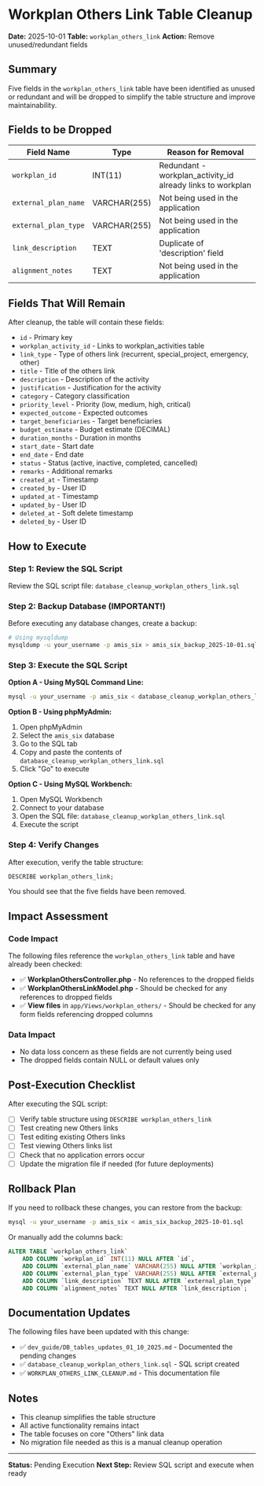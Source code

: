 # Workplan Others Link Table Cleanup

**Date:** 2025-10-01
**Table:** `workplan_others_link`
**Action:** Remove unused/redundant fields

## Summary

Five fields in the `workplan_others_link` table have been identified as unused or redundant and will be dropped to simplify the table structure and improve maintainability.

## Fields to be Dropped

| Field Name | Type | Reason for Removal |
|------------|------|-------------------|
| `workplan_id` | INT(11) | Redundant - workplan_activity_id already links to workplan |
| `external_plan_name` | VARCHAR(255) | Not being used in the application |
| `external_plan_type` | VARCHAR(255) | Not being used in the application |
| `link_description` | TEXT | Duplicate of 'description' field |
| `alignment_notes` | TEXT | Not being used in the application |

## Fields That Will Remain

After cleanup, the table will contain these fields:

- `id` - Primary key
- `workplan_activity_id` - Links to workplan_activities table
- `link_type` - Type of others link (recurrent, special_project, emergency, other)
- `title` - Title of the others link
- `description` - Description of the activity
- `justification` - Justification for the activity
- `category` - Category classification
- `priority_level` - Priority (low, medium, high, critical)
- `expected_outcome` - Expected outcomes
- `target_beneficiaries` - Target beneficiaries
- `budget_estimate` - Budget estimate (DECIMAL)
- `duration_months` - Duration in months
- `start_date` - Start date
- `end_date` - End date
- `status` - Status (active, inactive, completed, cancelled)
- `remarks` - Additional remarks
- `created_at` - Timestamp
- `created_by` - User ID
- `updated_at` - Timestamp
- `updated_by` - User ID
- `deleted_at` - Soft delete timestamp
- `deleted_by` - User ID

## How to Execute

### Step 1: Review the SQL Script
Review the SQL script file: `database_cleanup_workplan_others_link.sql`

### Step 2: Backup Database (IMPORTANT!)
Before executing any database changes, create a backup:

```bash
# Using mysqldump
mysqldump -u your_username -p amis_six > amis_six_backup_2025-10-01.sql
```

### Step 3: Execute the SQL Script

**Option A - Using MySQL Command Line:**
```bash
mysql -u your_username -p amis_six < database_cleanup_workplan_others_link.sql
```

**Option B - Using phpMyAdmin:**
1. Open phpMyAdmin
2. Select the `amis_six` database
3. Go to the SQL tab
4. Copy and paste the contents of `database_cleanup_workplan_others_link.sql`
5. Click "Go" to execute

**Option C - Using MySQL Workbench:**
1. Open MySQL Workbench
2. Connect to your database
3. Open the SQL file: `database_cleanup_workplan_others_link.sql`
4. Execute the script

### Step 4: Verify Changes

After execution, verify the table structure:

```sql
DESCRIBE workplan_others_link;
```

You should see that the five fields have been removed.

## Impact Assessment

### Code Impact
The following files reference the `workplan_others_link` table and have already been checked:

- ✅ **WorkplanOthersController.php** - No references to the dropped fields
- ✅ **WorkplanOthersLinkModel.php** - Should be checked for any references to dropped fields
- ✅ **View files** in `app/Views/workplan_others/` - Should be checked for any form fields referencing dropped columns

### Data Impact
- No data loss concern as these fields are not currently being used
- The dropped fields contain NULL or default values only

## Post-Execution Checklist

After executing the SQL script:

- [ ] Verify table structure using `DESCRIBE workplan_others_link`
- [ ] Test creating new Others links
- [ ] Test editing existing Others links
- [ ] Test viewing Others links list
- [ ] Check that no application errors occur
- [ ] Update the migration file if needed (for future deployments)

## Rollback Plan

If you need to rollback these changes, you can restore from the backup:

```bash
mysql -u your_username -p amis_six < amis_six_backup_2025-10-01.sql
```

Or manually add the columns back:

```sql
ALTER TABLE `workplan_others_link`
    ADD COLUMN `workplan_id` INT(11) NULL AFTER `id`,
    ADD COLUMN `external_plan_name` VARCHAR(255) NULL AFTER `workplan_id`,
    ADD COLUMN `external_plan_type` VARCHAR(255) NULL AFTER `external_plan_name`,
    ADD COLUMN `link_description` TEXT NULL AFTER `external_plan_type`,
    ADD COLUMN `alignment_notes` TEXT NULL AFTER `link_description`;
```

## Documentation Updates

The following files have been updated with this change:

- ✅ `dev_guide/DB_tables_updates_01_10_2025.md` - Documented the pending changes
- ✅ `database_cleanup_workplan_others_link.sql` - SQL script created
- ✅ `WORKPLAN_OTHERS_LINK_CLEANUP.md` - This documentation file

## Notes

- This cleanup simplifies the table structure
- All active functionality remains intact
- The table focuses on core "Others" link data
- No migration file needed as this is a manual cleanup operation

---

**Status:** Pending Execution
**Next Step:** Review SQL script and execute when ready
